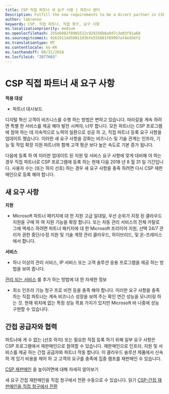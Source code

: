 ```yaml
---
title: CSP 직접 파트너 새 요구 사항 | 파트너 센터
Description: Fulfill the new requirements to be a direct partner in CSP
author: labrenne
keywords: CSP, 직접 파트너, 직접 청구, 요구 사항
ms.localizationpriority: medium
ms.openlocfilehash: 255e6082f8965512c929256b6a9d7c3e03f91a68
ms.sourcegitcommit: 92629114d5081103bfe555081f69997af4ed56f2
ms.translationtype: MT
ms.contentlocale: ko-KR
ms.lasthandoff: 08/31/2018
ms.locfileid: "2877603"
---
```

# <a name="csp-direct-partner-new-requirements"></a>CSP 직접 파트너 새 요구 사항

**적용 대상**

- 파트너 대시보드

디지털 혁신 고객이 비즈니스를 수행 하는 방법은 변하고 있습니다. 따라갈을 계속 하려면 특별 한 서비스를 제공 해야 발전 시켜야, 너무 합니다. 모든 파트너는 CSP 프로그램에 참여 하는 데 지속적으로 노력의 일환으로 성공 하 고, 직접 파트너 등록 요구 사항을 업데이트 했습니다. 이러한 새 요구 사항을 강화는 비즈니스 및 기술 관계는 인프라, 기능 및 작업 확장 지원 파트너와 함께 고객 평균 보다 높은 속도로 기본 증가 됩니다.

다음에 등록 하 여 이러한 업데이트 된 지원 및 서비스 요구 사항에 맞게 대비해 야 하는 경우 직접 파트너로 CSP 프로그램에 등록 하는 현재 다음 2018 년 8 월 31 일 기간입니다. 사용자 수는 (또는 하지 선호) 하는 경우 새 요구 사항을 충족 하려면 다시 CSP 재판매인으로 등록 해야 합니다.

## <a name="the-new-requirements"></a>새 요구 사항

**지원**

- Microsoft 파트너 패키지에 대 한 지원 고급 일대일, 우선 순위가 지정 된 클라우드 지원을 구매 하 여 지원 기능을 확장 합니다. 또는 자동 관리 서비스의 전체 카탈로그에 액세스 하려면 파트너 패키지에 대 한 Microsoft 프리미어 지원, 선택 24/7 관리자 권한 중단/수정 지원 및 기술 계정 관리 클라우드, 하이브리드, 및 온-프레미스에서 합니다. 

**서비스**

- 하나 이상의 관리 서비스, IP 서비스 또는 고객 솔루션 응용 프로그램을 제공 하는 방법을 보여 줍니다. 

[관리 되는 서비스](https://partner.microsoft.com/business-opportunities/managed-services-provider) 를 추가 하는 방법에 대 한 자세한 정보 

- 최소 인프라 기능 청구 프로 비전 등을 충족 해야 합니다.
이러한 요구 사항을 충족 하는 직접 파트너는 계속 비즈니스 성장을 보여 주는 확인 연간 성능을 모니터링 하는 것. 현재 위치에 없는 특정 성능 목표 가지가 있지만 Microsoft 바 나중에 성능 구현할 수 있습니다. 

## <a name="working-with-an-indirect-provider"></a>간접 공급자와 협력

파트너에 게 수 없는 (선호 하지) 또는 필요한 직접 등록 하기 위해 일부 요구 사항은 CSP 프로그램에서 재판매인으로 참여할 수 있습니다. 재판매인으로 인프라, 지원 및 서비스를 제공 하는 간접 공급자와 파트너 작동 합니다. 이 클라우드 솔루션 제품에서 신속 하 게 있기 비용을 제어 하 고 고객의 요구를 충족에 집중 램프를 재판매인 수 있습니다.  

[CSP 재판매인](https://partner.microsoft.com/cloud-solution-provider) 을 높이려면에 대해 자세히 알아보기

새 요구 간접 재판매인을 직접 청구에서 전환 수동으로 수 있습니다. 읽기 [CSP-간접 재판매인을 직접 청구에서 전환](https://support.microsoft.com/help/4457311/csp-transition-direct-to-indirect-reseller )

